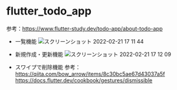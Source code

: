 # flutter_todo_app
参考：https://www.flutter-study.dev/todo-app/about-todo-app

- 一覧機能
![スクリーンショット 2022-02-21 17 11 44](https://user-images.githubusercontent.com/42080487/154914731-a140751f-7100-411d-9857-13aefbf09293.png)

-  新規作成・更新機能
![スクリーンショット 2022-02-21 17 12 09](https://user-images.githubusercontent.com/42080487/154914727-76c52ad4-5c89-4d9e-88b9-c49edbc5873f.png)

- スワイプで削除機能
参考：https://qiita.com/bow_arrow/items/8c30bc5ae67d43037a5f
     https://docs.flutter.dev/cookbook/gestures/dismissible
